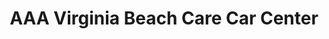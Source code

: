 ---
title: "AAA Virginia Beach Care Car Center"
url: /virginia-beach/aaa-virginia-beach-care-car-center/
shop: car repair
---